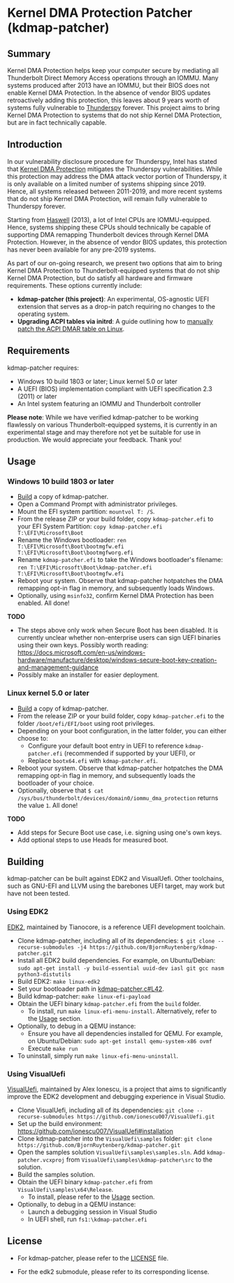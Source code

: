 # Kernel DMA Protection Patcher (kdmap-patcher)

## Summary
Kernel DMA Protection helps keep your computer secure by mediating all Thunderbolt Direct Memory Access operations through an IOMMU. Many systems produced after 2013 have an IOMMU, but their BIOS does not enable Kernel DMA Protection. In the absence of vendor BIOS updates retroactively adding this protection, this leaves about 9 years worth of systems fully vulnerable to [Thunderspy](https://thunderspy.io) forever. This project aims to bring Kernel DMA Protection to systems that do not ship Kernel DMA Protection, but are in fact technically capable.

## Introduction
In our vulnerability disclosure procedure for Thunderspy, Intel has stated that [Kernel DMA Protection](https://thunderspy.io/#kernel-dma-protection) mitigates the Thunderspy vulnerabilities. While this protection may address the DMA attack vector portion of Thunderspy, it is only available on a limited number of systems shipping since 2019. Hence, all systems released between 2011-2019, and more recent systems that do not ship Kernel DMA Protection, will remain fully vulnerable to Thunderspy forever.

Starting from [Haswell](https://en.wikipedia.org/wiki/Haswell_(microarchitecture)) (2013), a lot of Intel CPUs are IOMMU-equipped. Hence, systems shipping these CPUs should technically be capable of supporting DMA remapping Thunderbolt devices through Kernel DMA Protection. However, in the absence of vendor BIOS updates, this protection has never been available for any pre-2019 systems.

As part of our on-going research, we present two options that aim to bring Kernel DMA Protection to Thunderbolt-equipped systems that do not ship Kernel DMA Protection, but do satisfy all hardware and firmware requirements. These options currently include:

- **kdmap-patcher (this project)**: An experimental, OS-agnostic UEFI extension that serves as a drop-in patch requiring no changes to the operating system.
- **Upgrading ACPI tables via initrd**: A guide outlining how to [manually patch the ACPI DMAR table on Linux](Thunderspy-ACPI-table-upgrade.md).


## Requirements
kdmap-patcher requires:

- Windows 10 build 1803 or later; Linux kernel 5.0 or later
- A UEFI (BIOS) implementation compliant with UEFI specification 2.3 (2011) or later
- An Intel system featuring an IOMMU and Thunderbolt controller

**Please note**: While we have verified kdmap-patcher to be working flawlessly on various Thunderbolt-equipped systems, it is currently in an experimental stage and may therefore not yet be suitable for use in production. We would appreciate your feedback. Thank you!

## Usage

### Windows 10 build 1803 or later

- [Build](#using-visualuefi) a copy of kdmap-patcher.
- Open a Command Prompt with administrator privileges.
- Mount the EFI system partition: `mountvol T: /S`.
- From the release ZIP or your build folder, copy `kdmap-patcher.efi` to your EFI System Partition: `copy kdmap-patcher.efi T:\EFI\Microsoft\Boot`
- Rename the Windows bootloader: `ren T:\EFI\Microsoft\Boot\bootmgfw.efi T:\EFI\Microsoft\Boot\bootmgfworg.efi`
- Rename `kdmap-patcher.efi` to take the Windows bootloader's filename: `ren T:\EFI\Microsoft\Boot\kdmap-patcher.efi T:\EFI\Microsoft\Boot\bootmgfw.efi`
- Reboot your system. Observe that kdmap-patcher hotpatches the DMA remapping opt-in flag in memory, and subsequently loads Windows.
- Optionally, using `msinfo32`, confirm Kernel DMA Protection has been enabled. All done!

**TODO**

- The steps above only work when Secure Boot has been disabled. It is currently unclear whether non-enterprise users can sign UEFI binaries using their own keys. Possibly worth reading: https://docs.microsoft.com/en-us/windows-hardware/manufacture/desktop/windows-secure-boot-key-creation-and-management-guidance
- Possibly make an installer for easier deployment.

### Linux kernel 5.0 or later

- [Build](#using-edk2) a copy of kdmap-patcher.
- From the release ZIP or your build folder, copy `kdmap-patcher.efi` to the folder `/boot/efi/EFI/boot` using root privileges.
- Depending on your boot configuration, in the latter folder, you can either choose to:
	- Configure your default boot entry in UEFI to reference `kdmap-patcher.efi` (recommended if supported by your UEFI), or
	- Replace `bootx64.efi` with `kdmap-patcher.efi`.
- Reboot your system. Observe that kdmap-patcher hotpatches the DMA remapping opt-in flag in memory, and subsequently loads the bootloader of your choice.
- Optionally, observe that `$ cat /sys/bus/thunderbolt/devices/domain0/iommu_dma_protection` returns the value `1`. All done!

**TODO**

- Add steps for Secure Boot use case, i.e. signing using one's own keys.
- Add optional steps to use Heads for measured boot.

## Building
kdmap-patcher can be built against EDK2 and VisualUefi. Other toolchains, such as GNU-EFI and LLVM using the barebones UEFI target, may work but have not been tested.

### Using EDK2
[EDK2](https://github.com/tianocore/edk2/), maintained by Tianocore, is a reference UEFI development toolchain.

- Clone kdmap-patcher, including all of its dependencies: `$ git clone --recurse-submodules -j4 https://github.com/BjornRuytenberg/kdmap-patcher.git`
- Install all EDK2 build dependencies. For example, on Ubuntu/Debian: `sudo apt-get install -y build-essential uuid-dev iasl git gcc nasm python3-distutils`
- Build EDK2: `make linux-edk2`
- Set your bootloader path in [kdmap-patcher.c#L42](https://github.com/BjornRuytenberg/kdmap-patcher/blob/master/src/kdmap-patcher.c#L42).
- Build kdmap-patcher: `make linux-efi-payload`
- Obtain the UEFI binary `kdmap-patcher.efi` from the `build` folder.
	- To install, run `make linux-efi-menu-install`. Alternatively, refer to the [Usage](#linux-kernel-50-or-later) section.
- Optionally, to debug in a QEMU instance:
	- Ensure you have all dependencies installed for QEMU. For example, on Ubuntu/Debian: `sudo apt-get install qemu-system-x86 ovmf`
	- Execute `make run`
- To uninstall, simply run `make linux-efi-menu-uninstall`.

### Using VisualUefi
[VisualUefi](https://github.com/ionescu007/VisualUefi), maintained by Alex Ionescu, is a project that aims to significantly improve the EDK2 development and debugging experience in Visual Studio.

- Clone VisualUefi, including all of its dependencies: `git clone --recurse-submodules https://github.com/ionescu007/VisualUefi.git`
- Set up the build environment: https://github.com/ionescu007/VisualUefi#installation
- Clone kdmap-patcher into the `VisualUefi\samples` folder: `git clone https://github.com/BjornRuytenberg/kdmap-patcher.git`
- Open the samples solution `VisualUefi\samples\samples.sln`. Add `kdmap-patcher.vcxproj` from `VisualUefi\samples\kdmap-patcher\src` to the solution.
- Build the samples solution.
- Obtain the UEFI binary `kdmap-patcher.efi` from `VisualUefi\samples\x64\Release`.
	- To install, please refer to the [Usage](#windows-10-build-1803-or-later) section.
- Optionally, to debug in a QEMU instance:
	- Launch a debugging session in Visual Studio
	- In UEFI shell, run `fs1:\kdmap-patcher.efi`

## License

- For kdmap-patcher, please refer to the [LICENSE](LICENSE) file.

- For the edk2 submodule, please refer to its corresponding license.
